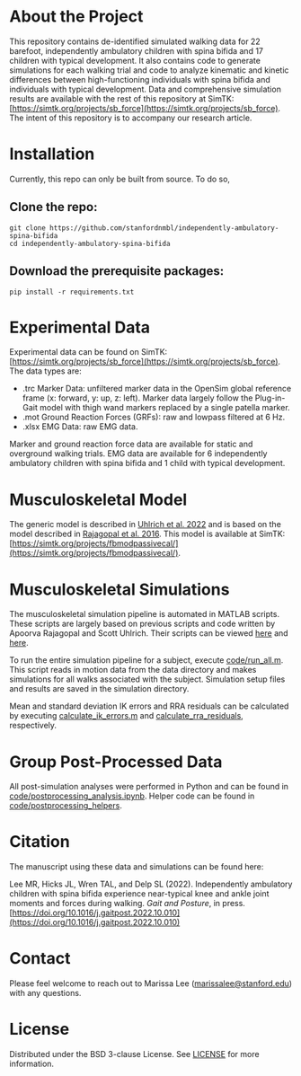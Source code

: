 # About the Project
This repository contains de-identified simulated walking data for 22 barefoot, independently ambulatory children with spina bifida and 17 children with typical development. It also contains code to generate simulations for each walking trial and code to analyze kinematic and kinetic differences between high-functioning individuals with spina bifida and individuals with typical development. Data and comprehensive simulation results are available with the rest of this repository at SimTK: [https://simtk.org/projects/sb_force](https://simtk.org/projects/sb_force). The intent of this repository is to accompany our research article.

# Installation
Currently, this repo can only be built from source. To do so,

## Clone the repo:
```
git clone https://github.com/stanfordnmbl/independently-ambulatory-spina-bifida
cd independently-ambulatory-spina-bifida
```

## Download the prerequisite packages:
```pip install -r requirements.txt```

# Experimental Data
Experimental data can be found on SimTK: [https://simtk.org/projects/sb_force](https://simtk.org/projects/sb_force). The data types are:

- .trc Marker Data: unfiltered marker data in the OpenSim global reference frame (x: forward, y: up, z: left). Marker data largely follow the Plug-in-Gait model with thigh wand markers replaced by a single patella marker.
- .mot Ground Reaction Forces (GRFs): raw and lowpass filtered at 6 Hz.
- .xlsx EMG Data: raw EMG data.

Marker and ground reaction force data are available for static and overground walking trials. EMG data are available for 6 independently ambulatory children with spina bifida and 1 child with typical development.

# Musculoskeletal Model
The generic model is described in [Uhlrich et al. 2022](https://doi.org/10.1038/s41598-022-13386-9) and is based on the model described in [Rajagopal et al. 2016](https://doi.org/10.1109/TBME.2016.2586891). This model is available at SimTK: [https://simtk.org/projects/fbmodpassivecal/](https://simtk.org/projects/fbmodpassivecal/).

# Musculoskeletal Simulations
The musculoskeletal simulation pipeline is automated in MATLAB scripts. These scripts are largely based on previous scripts and code written by Apoorva Rajagopal and Scott Uhlrich. Their scripts can be viewed [here](https://simtk.org/projects/full_body) and [here](https://simtk.org/projects/coordretraining/).

To run the entire simulation pipeline for a subject, execute [code/run_all.m](https://github.com/marissalee20/independently-ambulatory-spina-bifida/blob/main/code/run_all.m). This script reads in motion data from the data directory and makes simulations for all walks associated with the subject. Simulation setup files and results are saved in the simulation directory.

Mean and standard deviation IK errors and RRA residuals can be calculated by executing [calculate_ik_errors.m](https://github.com/marissalee20/independently-ambulatory-spina-bifida/blob/main/code/calculate_ik_errors.m) and [calculate_rra_residuals](https://github.com/marissalee20/independently-ambulatory-spina-bifida/blob/main/code/calculate_rra_residuals.m), respectively.

# Group Post-Processed Data
All post-simulation analyses were performed in Python and can be found in [code/postprocessing_analysis.ipynb](https://github.com/marissalee20/independently-ambulatory-spina-bifida/blob/main/code/postprocessing_analysis.ipynb). Helper code can be found in [code/postprocessing_helpers](https://github.com/marissalee20/independently-ambulatory-spina-bifida/tree/main/code/postprocessing_helpers).

# Citation
The manuscript using these data and simulations can be found here:

Lee MR, Hicks JL, Wren TAL, and Delp SL (2022). Independently ambulatory children with spina bifida experience near-typical knee and ankle joint moments and forces during walking. _Gait and Posture_, in press. [https://doi.org/10.1016/j.gaitpost.2022.10.010](https://doi.org/10.1016/j.gaitpost.2022.10.010)

# Contact
Please feel welcome to reach out to Marissa Lee ([marissalee@stanford.edu](marissalee@stanford.edu)) with any questions.

# License
Distributed under the BSD 3-clause License. See [LICENSE](https://github.com/marissalee20/independently-ambulatory-spina-bifida/blob/main/LICENSE) for more information.
